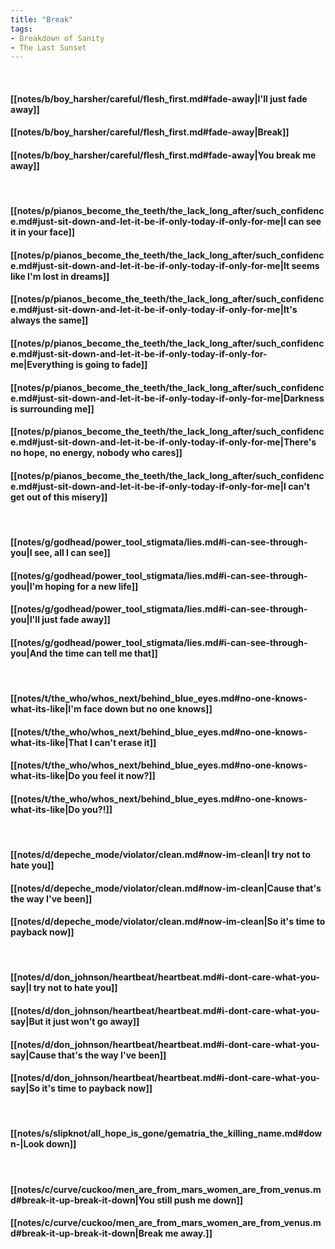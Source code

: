 ```yaml
---
title: "Break"
tags:
- Breakdown of Sanity
- The Last Sunset
---
```

&nbsp;
#### [[notes/b/boy_harsher/careful/flesh_first.md#fade-away|I'll just fade away]]
#### [[notes/b/boy_harsher/careful/flesh_first.md#fade-away|Break]]
#### [[notes/b/boy_harsher/careful/flesh_first.md#fade-away|You break me away]]
&nbsp;
#### [[notes/p/pianos_become_the_teeth/the_lack_long_after/such_confidence.md#just-sit-down-and-let-it-be-if-only-today-if-only-for-me|I can see it in your face]]
#### [[notes/p/pianos_become_the_teeth/the_lack_long_after/such_confidence.md#just-sit-down-and-let-it-be-if-only-today-if-only-for-me|It seems like I'm lost in dreams]]
#### [[notes/p/pianos_become_the_teeth/the_lack_long_after/such_confidence.md#just-sit-down-and-let-it-be-if-only-today-if-only-for-me|It's always the same]]
#### [[notes/p/pianos_become_the_teeth/the_lack_long_after/such_confidence.md#just-sit-down-and-let-it-be-if-only-today-if-only-for-me|Everything is going to fade]]
#### [[notes/p/pianos_become_the_teeth/the_lack_long_after/such_confidence.md#just-sit-down-and-let-it-be-if-only-today-if-only-for-me|Darkness is surrounding me]]
#### [[notes/p/pianos_become_the_teeth/the_lack_long_after/such_confidence.md#just-sit-down-and-let-it-be-if-only-today-if-only-for-me|There's no hope, no energy, nobody who cares]]
#### [[notes/p/pianos_become_the_teeth/the_lack_long_after/such_confidence.md#just-sit-down-and-let-it-be-if-only-today-if-only-for-me|I can't get out of this misery]]
&nbsp;
#### [[notes/g/godhead/power_tool_stigmata/lies.md#i-can-see-through-you|I see, all I can see]]
#### [[notes/g/godhead/power_tool_stigmata/lies.md#i-can-see-through-you|I'm hoping for a new life]]
#### [[notes/g/godhead/power_tool_stigmata/lies.md#i-can-see-through-you|I'll just fade away]]
#### [[notes/g/godhead/power_tool_stigmata/lies.md#i-can-see-through-you|And the time can tell me that]]
&nbsp;
#### [[notes/t/the_who/whos_next/behind_blue_eyes.md#no-one-knows-what-its-like|I'm face down but no one knows]]
#### [[notes/t/the_who/whos_next/behind_blue_eyes.md#no-one-knows-what-its-like|That I can't erase it]]
#### [[notes/t/the_who/whos_next/behind_blue_eyes.md#no-one-knows-what-its-like|Do you feel it now?]]
#### [[notes/t/the_who/whos_next/behind_blue_eyes.md#no-one-knows-what-its-like|Do you?!]]
&nbsp;
#### [[notes/d/depeche_mode/violator/clean.md#now-im-clean|I try not to hate you]]
#### [[notes/d/depeche_mode/violator/clean.md#now-im-clean|Cause that's the way I've been]]
#### [[notes/d/depeche_mode/violator/clean.md#now-im-clean|So it's time to payback now]]
&nbsp;
#### [[notes/d/don_johnson/heartbeat/heartbeat.md#i-dont-care-what-you-say|I try not to hate you]]
#### [[notes/d/don_johnson/heartbeat/heartbeat.md#i-dont-care-what-you-say|But it just won't go away]]
#### [[notes/d/don_johnson/heartbeat/heartbeat.md#i-dont-care-what-you-say|Cause that's the way I've been]]
#### [[notes/d/don_johnson/heartbeat/heartbeat.md#i-dont-care-what-you-say|So it's time to payback now]]
&nbsp;
#### [[notes/s/slipknot/all_hope_is_gone/gematria_the_killing_name.md#down-|Look down]]
&nbsp;
#### [[notes/c/curve/cuckoo/men_are_from_mars_women_are_from_venus.md#break-it-up-break-it-down|You still push me down]]
#### [[notes/c/curve/cuckoo/men_are_from_mars_women_are_from_venus.md#break-it-up-break-it-down|Break me away.]]
